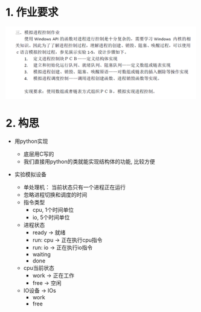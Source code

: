 # 1. 作业要求

![img.png](./srcs/img.png)

# 2. 构思
- 用python实现
  - 底层用C写的
  - 我们直接用python的类就能实现结构体的功能, 比较方便

- 实验模拟设备
  - 单处理机： 当前状态只有一个进程正在运行
  - 忽略进程切换和调度的时间
  - 指令类型
    - cpu, 1个时间单位
    - io, 5个时间单位
  - 进程状态
    - ready -> 就绪
    - run: cpu -> 正在执行cpu指令
    - run: io -> 正在执行io指令
    - waiting
    - done
  - cpu当前状态
    - work -> 正在工作
    - free -> 空闲
  - IO设备 -> IOs
    - work
    - free
